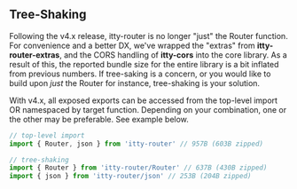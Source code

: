 ## Tree-Shaking
Following the v4.x release, itty-router is no longer "just" the Router function.  For convenience and a better DX, we've wrapped the "extras" from **itty-router-extras**, and the CORS handling of **itty-cors** into the core library.  As a result of this, the reported bundle size for the entire library is a bit inflated from previous numbers.  If tree-saking is a concern, or you would like to build upon *just* the Router for instance, tree-shaking is your solution.

With v4.x, all exposed exports can be accessed from the top-level import OR namespaced by target function. Depending on your combination, one or the other may be preferable.  See example below.

```js
// top-level import
import { Router, json } from 'itty-router' // 957B (603B zipped)

// tree-shaking
import { Router } from 'itty-router/Router' // 637B (430B zipped)
import { json } from 'itty-router/json' // 253B (204B zipped)
```
<!-- 
## Current Size

| import | size | 
| --- | --- |
| full import | [![Bundle Size](https://deno.bundlejs.com/?q=itty-router@next&badge&badge-style=flat-square)](https://deno.bundlejs.com/?q=itty-router@next) |
| createCors | [![Bundle Size](https://deno.bundlejs.com/?q=itty-router@next/createCors&badge&badge-style=flat-square)](https://deno.bundlejs.com/?q=itty-router@next/createCors) |
| createResponse | [![Bundle Size](https://deno.bundlejs.com/?q=itty-router@next/createResponse&badge&badge-style=flat-square)](https://deno.bundlejs.com/?q=itty-router@next/createResponse) |
| error | [![Bundle Size](https://deno.bundlejs.com/?q=itty-router@next/error&badge&badge-style=flat-square)](https://deno.bundlejs.com/?q=itty-router@next/error) |
| html | [![Bundle Size](https://deno.bundlejs.com/?q=itty-router@next/html&badge&badge-style=flat-square)](https://deno.bundlejs.com/?q=itty-router@next/html) |
| jpeg | [![Bundle Size](https://deno.bundlejs.com/?q=itty-router@next/jpeg&badge&badge-style=flat-square)](https://deno.bundlejs.com/?q=itty-router@next/jpeg) |
| png | [![Bundle Size](https://deno.bundlejs.com/?q=itty-router@next/png&badge&badge-style=flat-square)](https://deno.bundlejs.com/?q=itty-router@next/png) |
| Router | [![Bundle Size](https://deno.bundlejs.com/?q=itty-router@next/Router&badge&badge-style=flat-square)](https://deno.bundlejs.com/?q=itty-router@next/Router) |
| StatusError | [![Bundle Size](https://deno.bundlejs.com/?q=itty-router@next/StatusError&badge&badge-style=flat-square)](https://deno.bundlejs.com/?q=itty-router@next/StatusError) |
| text | [![Bundle Size](https://deno.bundlejs.com/?q=itty-router@next/text&badge&badge-style=flat-square)](https://deno.bundlejs.com/?q=itty-router@next/text) |
| webp | [![Bundle Size](https://deno.bundlejs.com/?q=itty-router@next/webp&badge&badge-style=flat-square)](https://deno.bundlejs.com/?q=itty-router@next/webp) |
| withContent | [![Bundle Size](https://deno.bundlejs.com/?q=itty-router@next/withContent&badge&badge-style=flat-square)](https://deno.bundlejs.com/?q=itty-router@next/withContent) |
| withCookies | [![Bundle Size](https://deno.bundlejs.com/?q=itty-router@next/withCookies&badge&badge-style=flat-square)](https://deno.bundlejs.com/?q=itty-router@next/withCookies) |
| withParams | [![Bundle Size](https://deno.bundlejs.com/?q=itty-router@next/withParams&badge&badge-style=flat-square)](https://deno.bundlejs.com/?q=itty-router@next/withParams) | -->


<style type="scss">
  img {
    vertical-align: sub;
  }
</style>
